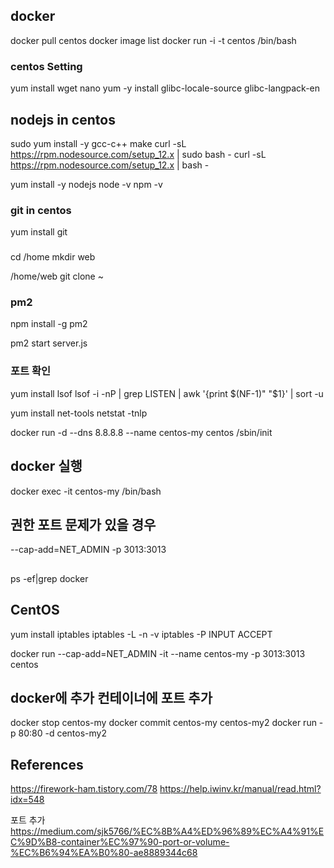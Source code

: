 ## docker
docker pull centos
docker image list
docker run -i -t centos /bin/bash

### centos Setting
yum install wget nano
yum -y install glibc-locale-source glibc-langpack-en

## nodejs in centos
sudo yum install -y gcc-c++ make
curl -sL https://rpm.nodesource.com/setup_12.x | sudo bash -
curl -sL https://rpm.nodesource.com/setup_12.x | bash -

yum install -y nodejs
node -v
npm -v

### git in centos
yum install git

### 
cd /home
mkdir web

/home/web
git clone ~


### pm2
npm install -g pm2

pm2 start server.js

### 포트 확인
yum install lsof
lsof -i -nP | grep LISTEN | awk '{print $(NF-1)" "$1}' | sort -u

yum install net-tools 
netstat -tnlp

docker run -d --dns 8.8.8.8 --name centos-my centos /sbin/init


## docker 실행
docker exec -it centos-my /bin/bash

## 권한 포트 문제가 있을 경우
--cap-add=NET_ADMIN
-p 3013:3013

##
ps -ef|grep docker


## CentOS 
yum install iptables
iptables -L -n -v
iptables -P INPUT ACCEPT

docker run --cap-add=NET_ADMIN -it --name centos-my -p 3013:3013 centos


## docker에 추가 컨테이너에 포트 추가
docker stop centos-my
docker commit centos-my centos-my2
docker run -p 80:80 -d centos-my2


## References
https://firework-ham.tistory.com/78
https://help.iwinv.kr/manual/read.html?idx=548

포트 추가 
https://medium.com/sjk5766/%EC%8B%A4%ED%96%89%EC%A4%91%EC%9D%B8-container%EC%97%90-port-or-volume-%EC%B6%94%EA%B0%80-ae8889344c68